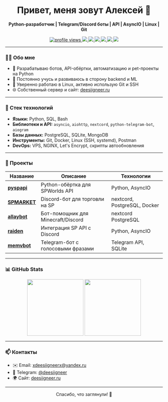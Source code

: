 <h1 align="center">Привет, меня зовут Алексей 👋</h1>

<p align="center">
  <b>Python-разработчик | Telegram/Discord боты | API | AsyncIO | Linux | Git</b>
</p>

<p align="center">
  <a href="https://github.com/deesiigneer">
    <img src="https://komarev.com/ghpvc/?username=deesiigneer&style=flat-square" alt="profile views"/>
    <img src="https://img.shields.io/badge/Python-3.10-blue?logo=python" />
    <img src="https://img.shields.io/badge/AsyncIO-%E2%9C%94%EF%B8%8F-blue" />
    <img src="https://img.shields.io/badge/Linux-Server-lightgrey?logo=linux" />
    <img src="https://img.shields.io/badge/Git-%E2%9C%94%EF%B8%8F-orange?logo=git" />
    <img src="https://img.shields.io/badge/Telegram_Bots-%F0%9F%92%AC-blue?logo=telegram" />
    <img src="https://img.shields.io/badge/Open_to_Work-%E2%9C%94%EF%B8%8F-green" />
  </a>
</p>

---



### 🧑‍💻 Обо мне

- 🔭 Разрабатываю ботов, API-обёртки, автоматизацию и pet-проекты на Python  
- 🧠 Постоянно учусь и развиваюсь в сторону backend и ML  
- 🐧 Уверенно работаю в Linux, активно использую Git и SSH  
- 🌐 Собственный сервер и сайт: [deesiigneer.ru](https://deesiigneer.ru)

---

### 🚀 Стек технологий

- **Языки:** Python, SQL, Bash  
- **Библиотеки и API:** `asyncio`, `aiohttp`, `nextcord`, `python-telegram-bot`, `aiogram`  
- **Базы данных:** PostgreSQL, SQLite, MongoDB  
- **Инструменты:** Git, Docker, Linux (SSH, systemd), Postman  
- **DevOps:** VPS, NGINX, Let's Encrypt, скрипты автообновления  

---

### 📌 Проекты

| Название | Описание | Технологии |
|----------|----------|------------|
| [**pyspapi**](https://github.com/deesiigneer/pyspapi) | Python-обёртка для SPWorlds API | Python, AsyncIO |
| [**SPMARKET**](https://github.com/deesiigneer/spmarket) | Discord-бот для торговли на SP | nextcord, PostgreSQL, Docker |
| [**allaybot**](https://github.com/deesiigneer/allaybot) | Бот-помощник для Minecraft/Discord | nextcord PostgreSQL |
| [**raiden**](https://github.com/deesiigneer/raiden/tree/asyncio-test) | Интеграция SP API с Discord | Python, AsyncIO |
| [**memvbot**](https://github.com/deesiigneer/memvbot) | Telegram-бот с голосовыми фразами | Telegram API, SQLite |

---

### 📊 GitHub Stats

<div align="center">

<img height="180em" src="https://github-readme-stats.vercel.app/api?username=deesiigneer&show_icons=true&theme=transparent&hide_title=true&hide_border=true&count_private=true" />

<img height="180em" src="https://github-readme-stats.vercel.app/api/top-langs/?username=deesiigneer&layout=compact&theme=transparent&hide_border=true" />

</div>

---

### 📫 Контакты

- ✉️ Email: [xdeesiigneerx@yandex.ru](mailto:xdeesiigneerx@yandex.ru)  
- 💬 Telegram: [@deesiigneer](https://t.me/deesiigneer)  
- 🌍 Сайт: [deesiigneer.ru](https://deesiigneer.ru)

---

<p align="center">Спасибо, что заглянули! 🤝</p>
